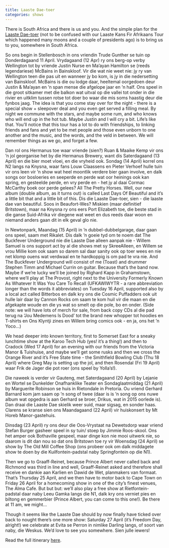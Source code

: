 ```yaml
---
title: Laaste Dae-toer
categories: shows
---
```


There is South Africa and there is us and you. And the simple plan for the <a href="{{ site.baseurl }}{% link _shows/2019_april_tour.md %}">Laaste Dae-toer</a> (not to be confused with our Laaste Kans Fir Afrikaans Tour which happened many moons and a couple of presidents ago) is to bring us to you, somewhere in South Africa.

So ons begin in Stellenbosch in ons vriendin Trude Gunther se tuin op Donderdagaand 11 April. Vrydagaand (12 Apr) ry ons berg-op verby Wellington tot by vriende Justin Nurse en Ma’ayan Hamilton se (reeds legendariese) McBains in Bainskloof. Vir die wat nie weet nie: jy ry van Wellington teen die pas uit en wanneer jy bo kom, is jy in die nedersetting van Bainskloof. McBains is die ou lodge daar, heeltemal oorgedoen deur Justin & Ma’ayan en ’n span mense die afgelope jaar en ’n half. Ons speel in die groot sitkamer met die balkon wat uitval op die vallei tot onder in die rivier en uitklim tussen rotse tot doer bo waar die mis soms haastig deur die fynbos jaag. The idea is that you come stay over for the night - there is a special show + sleepover deal and you even get served a filling meal. By night we commune with the stars, and maybe some rum, and who knows who will end up in the hot tub. Maybe Justin and I will cry a bit. Life’s like that. You’ll notice that this tour has a lot to do with friendships, to linking friends and fans and yet to be met people and those even unborn to one another and the music, and the words, and the veld in between. We will remember things as we go, and forget a few.

Dan rol ons Hermanus toe waar vriende (sien?) Ruan & Maaike Kemp vir ons ’n jol georganise het by die Hermanus Brewery, want dis Saterdagaand (13 April) en die bier moet vloei, en die vryheid ook. Sondag (14 April) korrel ons N2 langs na Knysna, waar fans Louw Claassens en Pieter Verhoef hulle tuin vir ons leen vir ’n show wat heel moontlik verdere bier gaan involve, en dalk songs oor bosloeries en seeperde en perde wat oor heinings ook kan spring, en gesteelde perde, en vry perde en - het jy al daai Cormac McCarthy boek oor perde gelees? All The Pretty Horses. Well, our new album (double album, as it turns out) is called Last Days Of Beautiful and it’s a little bit that and a little bit of this. Dis die Laaste Dae-toer, sien - die laaste dae van beautiful. Soos in Beaufort-Wes? Miskien (maar definitief Britstown), maar na Knysna ry ons eers Port Elizabeth toe, die beste stad in die ganse Suid-Afrika vir diegene wat weet en dus reeds daar woon en niemand anders gaan dit in elk geval glo nie.

In Newtonpark, Maandag (15 April) in ’n dubbel-dubbelgarage, daar gaan ons speel, saam met Rikalet. Dis dalk ’n goeie tyd om te noem dat The Buckfever Underground nie die Laaste Dae alleen aanpak nie - Willem Samuel is ons support act by al die shows met sy SkreeAlleen, en Willem se vrou Millie kom ook saam so darem sal daar sanity ook op toer wees en nie net klomp ouens wat verdwaal en te hardkoppig is om pad te vra nie. And The Buckfever Underground will consist of me (Toast) and drummer Stephen Timm and Michael Currin on guitar. Because that’s the band now. Maybe if we’re lucky we’ll be joined by Righard Kapp in Grahamstown, where we’ll play at The Provost, right next to the University Formerly Known As Whatever It Was You Care To Recall (UFKAWIWYTR - a rare abbreviation longer than the words it abbreviates) on Tuesday 16 April, supported also by a local act called Bitterbos en dalk kry ons die Cosmic Puffadders ook uit hulle lair daar by Cannon Rocks om saam te kom huil vir die maan en die afgekapte woude en die ys wat so smelt op die pole, bo en onder. (Side note: we will have lots of merch for sale, from back copy CDs al die pad terug na ‘Jou Medemens Is Dood’ tot the brand new whopper tot hoodies en T-shirts en Ons Klyntji zines en Willem bring comics ook - en ja, ons het ’n Yoco...)

We head deeper into known territory, first to Somerset East for a sneaky lunchtime show at the Karoo Tech Hub (yes! it’s a thing!) and then to Cradock (Wed 17 April) for an evening with our friends from the Victoria Manor & Tuishuise, and maybe we’ll get some rusks and then we cross the Orange River and it’s Free State time - the Smithfield Bowling Club (Thu 18 April) where Greg May is setting up the jol, and then Rosendal (Fri 19 April) waar Frik de Jager die pot roer (ons speel by Yolla’s!).

Die naweek is verder vir Gauteng, met Saterdagaand (20 April) by Lejanie en Wortel se Dunkelder Onafhanklike Teater en Sondaglaatmiddag (21 April) by Marguerite Robinson se huis in Rietondale in Pretoria. Ou vriend Gerhard Barnard kom jam saam op ’n song of twee (daar is is ’n song op ons nuwe album wat opgedra is aan Gerhard se broer, Drikus, wat in 2015 oorlede is). Dan draai die Laaste Dae skielik weer suid, maar sigsag, en sonder haas. Clarens se kranse sien ons Maandagaand (22 April) vir huiskonsert by Mt Horeb Manor-gastehuis.

Dinsdag (23 April) ry ons deur die Oos-Vrystaat na Dewetsdorp waar vriend Stefan Burger gasheer speel in sy tuin/ stoep by Jimmie Roos-skool. Ons het amper ook Bothaville gespeel, maar dinge kon nie mooi uitwerk nie, so daarom is dit dan nou so dat ons Britstown toe ry vir Woensdag (24 April) se show by The Old Mill Coffee Shop (ons probeer ook om dalk middagete show te doen by die Kuilfontein-padstal naby Springfontein op die N1).

Then we go to Graaff-Reinet, because Prince Albert never called back and Richmond was third in line and well, Graaff-Reinet asked and therefore shall receive en dankie aan Karlien en Dawid de Wet, planmakers van formaat. That’s Thursday 25 April, and we then have to motor back to Cape Town on Friday 26 April for a homecoming show in one of the city’s finest venues, The Alma Cafe. But but but: we’ll also play a free show at Rietfontein-padstal daar naby Leeu Gamka langs die N1, dalk kry ons verniet pies en biltong en gemmerbier (Prince Albert, you can come to this one!). Be there at 11 am, we might...

Though it seems like the Laaste Dae should by now finally have ticked over back to nought there’s one more show: Saturday 27 April (it’s Freedom Day, alright!) we celebrate at Evita se Perron in nimlike Darling langs, of soort van naby, die Weskus. We’d love to see you somewhere. Sien julle iewers!

Read the full itinerary <a href="{{ site.baseurl }}{% link _shows/2019_april_tour.md %}">here</a>.
